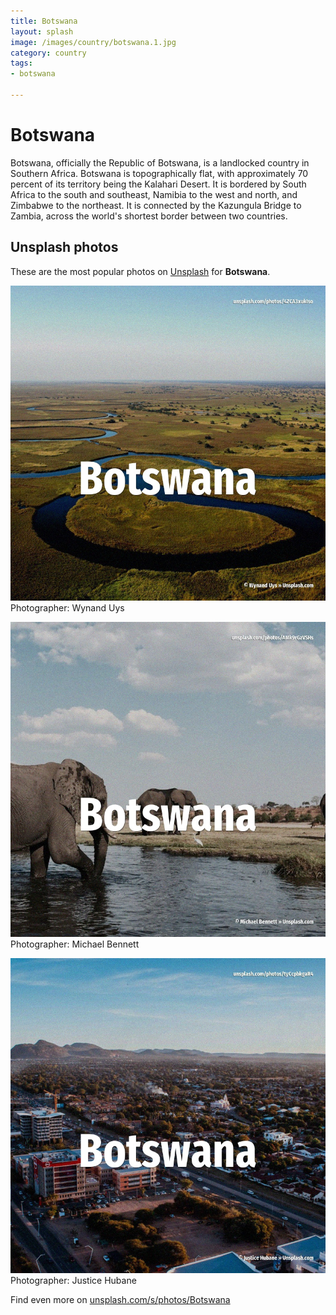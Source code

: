 ```yaml
---
title: Botswana
layout: splash
image: /images/country/botswana.1.jpg
category: country
tags:
- botswana

---
```

# Botswana

Botswana, officially the Republic of Botswana, is a landlocked country in Southern Africa. Botswana is topographically flat, with approximately 70 percent of its territory being the Kalahari  Desert. It is bordered by South Africa to the south and southeast, Namibia to the west and north, and  Zimbabwe to the northeast. It is connected by the Kazungula Bridge to Zambia, across the world's shortest border between two  countries.  

 
## Unsplash photos
These are the most popular photos on [Unsplash](https://unsplash.com) for **Botswana**.
 
![Botswana](/images/country/botswana.1.jpg)
Photographer:  Wynand Uys
 
![Botswana](/images/country/botswana.2.jpg)
Photographer:  Michael Bennett
 
![Botswana](/images/country/botswana.3.jpg)
Photographer:  Justice Hubane
 
Find even more on [unsplash.com/s/photos/Botswana](https://unsplash.com/s/photos/Botswana)
 

